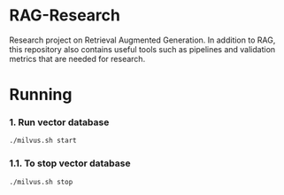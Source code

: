 # RAG-Research
Research project on Retrieval Augmented Generation. In addition to RAG, this repository also contains useful tools such as pipelines and validation metrics that are needed for research.

# Running

### 1. Run vector database
```bash
./milvus.sh start
```
### 1.1. To stop vector database
```bash
./milvus.sh stop
```